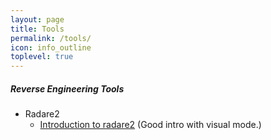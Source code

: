```yaml
---
layout: page
title: Tools
permalink: /tools/
icon: info_outline
toplevel: true
---
```


##### Reverse Engineering Tools #####

- Radare2
  - [Introduction to radare2](http://sushant94.me/2015/05/31/Introduction_to_radare2/) (Good intro with visual mode.)

